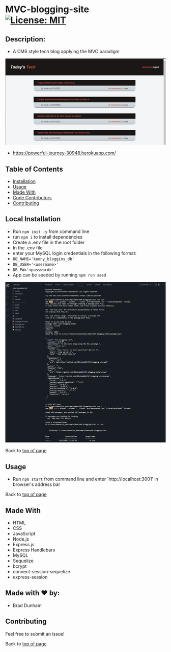 
# MVC-blogging-site <br>[![License: MIT](https://img.shields.io/badge/License-MIT-yellow.svg)](https://opensource.org/licenses/MIT)


## Description: 

* A CMS style tech blog applying the MVC paradigm

![MVC-blogging-site](./assets/images/tech-blog-home.png)

* <a href='https://powerful-journey-30948.herokuapp.com/'>https://powerful-journey-30948.herokuapp.com/</a>

## Table of Contents

- [Installation](#installation)
- [Usage](#usage)
- [Made With](#made-with)
- [Code Contributors](#made-with-❤️-by)
- [Contributing](#contributing)

## Local Installation

* Run `npm init -y` from command line
* run `npm i` to install dependencies
* Create a .env file in the root folder
* In the .env file
*  enter your MySQL login credentials in the following format:
* `DB_NAME='kenny_bloggins_db'`
* `DB_USER='<username>'`
* `DB_PW='<password>'`
* App can be seeded by running `npm run seed`

![MVC-blogging-site](./assets/images/tech-blog-install.png)

Back to [top of page](# )

## Usage

* Run `npm start` from command line and enter `http://localhost:3001' in browser's address bar



Back to [top of page](# )

## Made With

* HTML
* CSS
* JavaScript
* Node.js
* Express.js
* Express Handlebars
* MySQL
* Sequelize
* bcrypt
* connect-session-sequelize
* express-session

## Made with ❤️ by:

* Brad Dunham

## Contributing

Feel free to submit an issue!

Back to [top of page](# )





    
